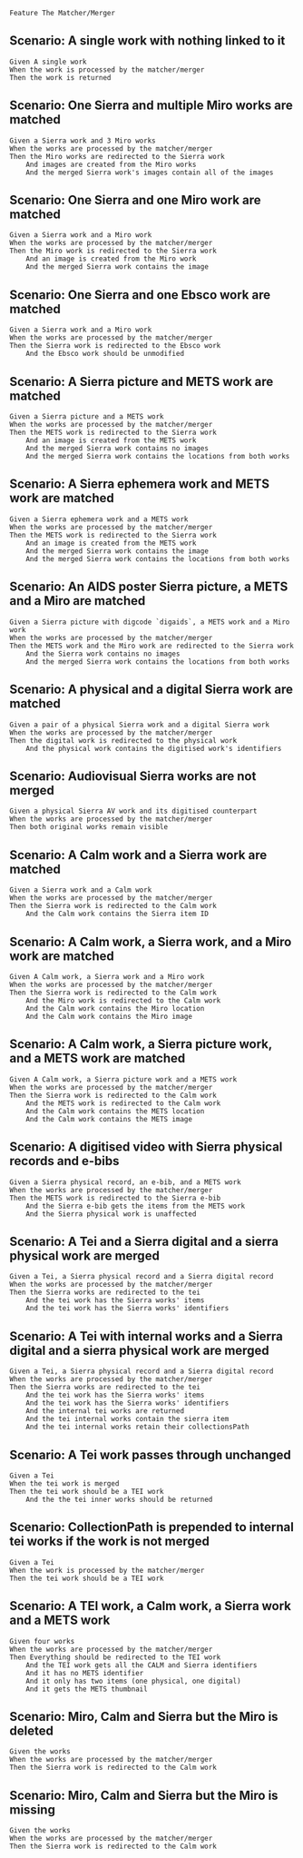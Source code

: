 
```gherkin
Feature The Matcher/Merger
```

## Scenario: A single work with nothing linked to it
 
```gherkin
Given A single work 
When the work is processed by the matcher/merger 
Then the work is returned
```

## Scenario: One Sierra and multiple Miro works are matched
 
```gherkin
Given a Sierra work and 3 Miro works 
When the works are processed by the matcher/merger 
Then the Miro works are redirected to the Sierra work 
	And images are created from the Miro works 
	And the merged Sierra work's images contain all of the images
```

## Scenario: One Sierra and one Miro work are matched
 
```gherkin
Given a Sierra work and a Miro work 
When the works are processed by the matcher/merger 
Then the Miro work is redirected to the Sierra work 
	And an image is created from the Miro work 
	And the merged Sierra work contains the image
```

## Scenario: One Sierra and one Ebsco work are matched
 
```gherkin
Given a Sierra work and a Miro work 
When the works are processed by the matcher/merger 
Then the Sierra work is redirected to the Ebsco work 
	And the Ebsco work should be unmodified
```

## Scenario: A Sierra picture and METS work are matched
 
```gherkin
Given a Sierra picture and a METS work 
When the works are processed by the matcher/merger 
Then the METS work is redirected to the Sierra work 
	And an image is created from the METS work 
	And the merged Sierra work contains no images 
	And the merged Sierra work contains the locations from both works
```

## Scenario: A Sierra ephemera work and METS work are matched
 
```gherkin
Given a Sierra ephemera work and a METS work 
When the works are processed by the matcher/merger 
Then the METS work is redirected to the Sierra work 
	And an image is created from the METS work 
	And the merged Sierra work contains the image 
	And the merged Sierra work contains the locations from both works
```

## Scenario: An AIDS poster Sierra picture, a METS and a Miro are matched
 
```gherkin
Given a Sierra picture with digcode `digaids`, a METS work and a Miro work 
When the works are processed by the matcher/merger 
Then the METS work and the Miro work are redirected to the Sierra work 
	And the Sierra work contains no images 
	And the merged Sierra work contains the locations from both works
```

## Scenario: A physical and a digital Sierra work are matched
 
```gherkin
Given a pair of a physical Sierra work and a digital Sierra work 
When the works are processed by the matcher/merger 
Then the digital work is redirected to the physical work 
	And the physical work contains the digitised work's identifiers
```

## Scenario: Audiovisual Sierra works are not merged
 
```gherkin
Given a physical Sierra AV work and its digitised counterpart 
When the works are processed by the matcher/merger 
Then both original works remain visible
```

## Scenario: A Calm work and a Sierra work are matched
 
```gherkin
Given a Sierra work and a Calm work 
When the works are processed by the matcher/merger 
Then the Sierra work is redirected to the Calm work 
	And the Calm work contains the Sierra item ID
```

## Scenario: A Calm work, a Sierra work, and a Miro work are matched
 
```gherkin
Given A Calm work, a Sierra work and a Miro work 
When the works are processed by the matcher/merger 
Then the Sierra work is redirected to the Calm work 
	And the Miro work is redirected to the Calm work 
	And the Calm work contains the Miro location 
	And the Calm work contains the Miro image
```

## Scenario: A Calm work, a Sierra picture work, and a METS work are matched
 
```gherkin
Given A Calm work, a Sierra picture work and a METS work 
When the works are processed by the matcher/merger 
Then the Sierra work is redirected to the Calm work 
	And the METS work is redirected to the Calm work 
	And the Calm work contains the METS location 
	And the Calm work contains the METS image
```

## Scenario: A digitised video with Sierra physical records and e-bibs
 
```gherkin
Given a Sierra physical record, an e-bib, and a METS work 
When the works are processed by the matcher/merger 
Then the METS work is redirected to the Sierra e-bib 
	And the Sierra e-bib gets the items from the METS work 
	And the Sierra physical work is unaffected
```

## Scenario: A Tei and a Sierra digital and a sierra physical work are merged
 
```gherkin
Given a Tei, a Sierra physical record and a Sierra digital record 
When the works are processed by the matcher/merger 
Then the Sierra works are redirected to the tei 
	And the tei work has the Sierra works' items 
	And the tei work has the Sierra works' identifiers
```

## Scenario: A Tei with internal works and a Sierra digital and a sierra physical work are merged
 
```gherkin
Given a Tei, a Sierra physical record and a Sierra digital record 
When the works are processed by the matcher/merger 
Then the Sierra works are redirected to the tei 
	And the tei work has the Sierra works' items 
	And the tei work has the Sierra works' identifiers 
	And the internal tei works are returned 
	And the tei internal works contain the sierra item 
	And the tei internal works retain their collectionsPath
```

## Scenario: A Tei work passes through unchanged
 
```gherkin
Given a Tei 
When the tei work is merged 
Then the tei work should be a TEI work 
	And the the tei inner works should be returned
```

## Scenario: CollectionPath is prepended to internal tei works if the work is not merged
 
```gherkin
Given a Tei 
When the work is processed by the matcher/merger 
Then the tei work should be a TEI work
```

## Scenario: A TEI work, a Calm work, a Sierra work and a METS work
 
```gherkin
Given four works 
When the works are processed by the matcher/merger 
Then Everything should be redirected to the TEI work 
	And the TEI work gets all the CALM and Sierra identifiers 
	And it has no METS identifier 
	And it only has two items (one physical, one digital) 
	And it gets the METS thumbnail
```

## Scenario: Miro, Calm and Sierra but the Miro is deleted
 
```gherkin
Given the works 
When the works are processed by the matcher/merger 
Then the Sierra work is redirected to the Calm work
```

## Scenario: Miro, Calm and Sierra but the Miro is missing
 
```gherkin
Given the works 
When the works are processed by the matcher/merger 
Then the Sierra work is redirected to the Calm work
```

